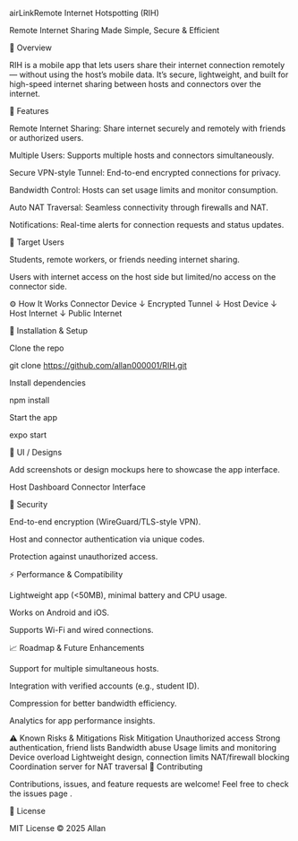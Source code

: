 airLinkRemote Internet Hotspotting (RIH)

Remote Internet Sharing Made Simple, Secure & Efficient

🚀 Overview

RIH is a mobile app that lets users share their internet connection remotely — without using the host’s mobile data.
It’s secure, lightweight, and built for high-speed internet sharing between hosts and connectors over the internet.

🎯 Features

Remote Internet Sharing: Share internet securely and remotely with friends or authorized users.

Multiple Users: Supports multiple hosts and connectors simultaneously.

Secure VPN-style Tunnel: End-to-end encrypted connections for privacy.

Bandwidth Control: Hosts can set usage limits and monitor consumption.

Auto NAT Traversal: Seamless connectivity through firewalls and NAT.

Notifications: Real-time alerts for connection requests and status updates.

📱 Target Users

Students, remote workers, or friends needing internet sharing.

Users with internet access on the host side but limited/no access on the connector side.

⚙️ How It Works
Connector Device
        ↓
  Encrypted Tunnel
        ↓
   Host Device
        ↓
   Host Internet
        ↓
   Public Internet

🔧 Installation & Setup

Clone the repo

git clone https://github.com/allan000001/RIH.git


Install dependencies

npm install


Start the app

expo start

🎨 UI / Designs

Add screenshots or design mockups here to showcase the app interface.

Host Dashboard	Connector Interface

	
🔐 Security

End-to-end encryption (WireGuard/TLS-style VPN).

Host and connector authentication via unique codes.

Protection against unauthorized access.

⚡ Performance & Compatibility

Lightweight app (<50MB), minimal battery and CPU usage.

Works on Android and iOS.

Supports Wi-Fi and wired connections.

📈 Roadmap & Future Enhancements

Support for multiple simultaneous hosts.

Integration with verified accounts (e.g., student ID).

Compression for better bandwidth efficiency.

Analytics for app performance insights.

⚠️ Known Risks & Mitigations
Risk	Mitigation
Unauthorized access	Strong authentication, friend lists
Bandwidth abuse	Usage limits and monitoring
Device overload	Lightweight design, connection limits
NAT/firewall blocking	Coordination server for NAT traversal
🤝 Contributing

Contributions, issues, and feature requests are welcome!
Feel free to check the issues page
.

📄 License

MIT License © 2025 Allan
